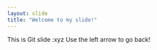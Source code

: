 ```yaml
---
layout: slide
title: "Welcome to my slide!"
---
```

This is Git slide :xyz
Use the left arrow to go back!
